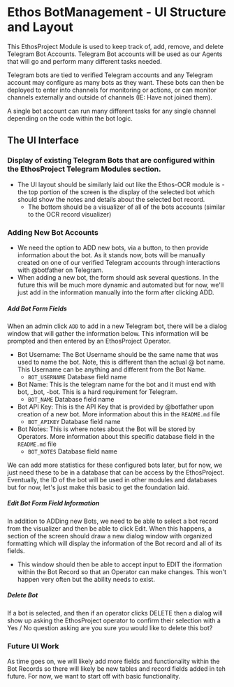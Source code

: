 # Ethos BotManagement - UI Structure and Layout

This EthosProject Module is used to keep track of, add, remove, and delete Telegram Bot Accounts.  Telegram Bot accounts will be used as our Agents that will go and perform many different tasks needed.  

Telegram bots are tied to verified Telegram accounts and any Telegram account may configure as many bots as they want.  These bots can then be deployed to enter into channels for monitoring or actions, or can monitor channels externally and outside of channels (IE:  Have not joined them).  

A single bot account can run many different tasks for any single channel depending on the code within the bot logic.  

## The UI Interface
### Display of existing Telegram Bots that are configured within the EthosProject Telegram Modules section.
- The UI layout should be similarly laid out like the Ethos-OCR module is - the top portion of the screen is the display of the selected bot which should show the notes and details about the selected bot record.
  - The bottom should be a visualizer of all of the bots accounts (similar to the OCR record visualizer)

### Adding New Bot Accounts
- We need the option to ADD new bots, via a button, to then provide information about the bot.  As it stands now, bots will be manually created on one of our verified Telegram accounts through interactions with @botfather on Telegram.
- When adding a new bot, the form should ask several questions.  In the future this will be much more dynamic and automated but for now, we'll just add in the information manually into the form after clicking ADD.


##### Add Bot Form Fields

When an admin click ```ADD``` to add in a new Telegram bot, there will be a dialog window that will gather the information below.  This information will be prompted and then entered by an EthosProject Operator.  

- Bot Username:  The Bot Username should be the same name that was used to name the bot.  Note, this is different than the actual @ bot name.  This Username can be anything and different from the Bot Name.
  - ```BOT_USERNAME``` Database field name
- Bot Name:  This is the telegram name for the bot and it must end with bot, _bot, -bot.  This is a hard requirement for Telegram.
  - ```BOT_NAME``` Database field name
- Bot API Key:  This is the API Key that is provided by @botfather upon creation of a new bot.  More information about this in the ```README.md``` file
  - ```BOT_APIKEY``` Database field name
- Bot Notes: This is where notes about the Bot will be stored by Operators.  More information about this specific database field in the ```README.md``` file
  - ```BOT_NOTES``` Database field name

We can add more statistics for these configured bots later, but for now, we just need these to be in a database that can be access by the EthosProject.  Eventually, the ID of the bot will be used in other modules and databases but for now, let's just make this basic to get the foundation laid.


##### Edit Bot Form Field Information
In addition to ADDing new Bots, we need to be able to select a bot record from the visualizer and then be able to click Edit.  When this happens, a section of the screen should draw a new dialog window with organized formatting which will display the information of the Bot record and all of its fields.  
- This window should then be able to accept input to EDIT the iformation within the Bot Record so that an Operator can make changes.  This won't happen very often but the ability needs to exist.

##### Delete Bot 
If a bot is selected, and then if an operator clicks DELETE then a dialog will show up asking the EthosProject operator to confirm their selection with a Yes / No question asking are you sure you would like to delete this bot?

### Future UI Work
As time goes on, we will likely add more fields and functionality within the Bot Records so there will likely be new tables and record fields added in teh future.  For now, we want to start off with basic functionality.
